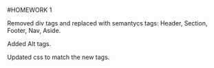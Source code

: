#HOMEWORK 1

Removed div tags and replaced with semantycs tags: Header, Section, Footer, Nav, Aside.

Added Alt tags.

Updated css to match the new tags.

